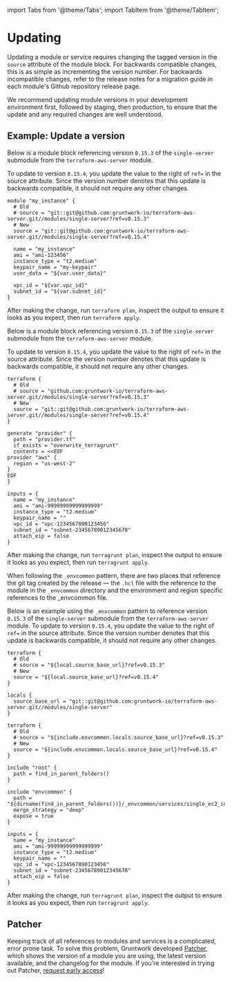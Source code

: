 import Tabs from '@theme/Tabs';
import TabItem from '@theme/TabItem';

# Updating

Updating a module or service requires changing the tagged version in the `source` attribute of the module block. For backwards compatible changes, this is as simple as incrementing the version number. For backwards incompatible changes, refer to the release notes for a migration guide in each module's Github repository release page.

We recommend updating module versions in your development environment first, followed by staging, then production, to ensure that the update and any required changes are well understood.

## Example: Update a version

<Tabs groupId="tool-choice">
<TabItem value="Terraform" label="Terraform" default>

Below is a module block referencing version `0.15.3` of the `single-server` submodule from the `terraform-aws-server` module.

To update to version `0.15.4`, you update the value to the right of `ref=` in the source attribute. Since the version number denotes that this update is backwards compatible, it should not require any other changes.

```hcl
module "my_instance" {
  # Old
  # source = "git::git@github.com:gruntwork-io/terraform-aws-server.git//modules/single-server?ref=v0.15.3"
  # New
  source = "git::git@github.com:gruntwork-io/terraform-aws-server.git//modules/single-server?ref=v0.15.4"

  name = "my_instance"
  ami = "ami-123456"
  instance_type = "t2.medium"
  keypair_name = "my-keypair"
  user_data = "${var.user_data}"

  vpc_id = "${var.vpc_id}"
  subnet_id = "${var.subnet_id}"
}
```

After making the change, run `terraform plan`, inspect the output to ensure it looks as you expect, then run `terraform apply`.
</TabItem>
<TabItem value="Terragrunt" label="Terragrunt">

Below is a module block referencing version `0.15.3` of the `single-server` submodule from the `terraform-aws-server` module.

To update to version `0.15.4`, you update the value to the right of `ref=` in the source attribute. Since the version number denotes that this update is backwards compatible, it should not require any other changes.

```hcl
terraform {
  # Old
  # source = "github.com:gruntwork-io/terraform-aws-server.git//modules/single-server?ref=v0.15.3"
  # New
  source = "git::git@github.com:gruntwork-io/terraform-aws-server.git//modules/single-server?ref=v0.15.4"
}

generate "provider" {
  path = "provider.tf"
  if_exists = "overwrite_terragrunt"
  contents = <<EOF
provider "aws" {
  region = "us-west-2"
}
EOF
}

inputs = {
  name = "my_instance"
  ami = "ami-99999999999999999"
  instance_type = "t2.medium"
  keypair_name = ""
  vpc_id = "vpc-1234567890123456"
  subnet_id = "subnet-23456789012345678"
  attach_eip = false
}
```

After making the change, run `terragrunt plan`, inspect the output to ensure it looks as you expect, then run `terragrunt apply`.

</TabItem>
<TabItem value="Terragrunt with _envcommon" label="_envcommon (Terragrunt)">

When following the `_envcommon` pattern, there are two places that reference the git tag created by the release — the `.hcl` file with the reference to the module in the `_envcommon` directory and the environment and region specific references to the _envcommon file.

Below is an example using the `_envcommon` pattern to reference version `0.15.3` of the `single-server` submodule from the `terraform-aws-server` module. To update to version `0.15.4`, you update the value to the right of `ref=` in the source attribute. Since the version number denotes that this update is backwards compatible, it should not require any other changes.

```hcl title=_envcommon/services/single_ec2_instance.hcl
terraform {
  # Old
  # source = "${local.source_base_url}?ref=v0.15.3"
  # New
  source = "${local.source_base_url}?ref=v0.15.4"
}

locals {
  source_base_url = "git::git@github.com:gruntwork-io/terraform-aws-server.git//modules/single-server"
}
```

```hcl title=/<your-environment>/<your-region>/services/single_ec2_instance/terragrunt.hcl
terraform {
  # Old
  # source = "${include.envcommon.locals.source_base_url}?ref=v0.15.3"
  # New
  source = "${include.envcommon.locals.source_base_url}?ref=v0.15.4"
}

include "root" {
  path = find_in_parent_folders()
}

include "envcommon" {
  path = "${dirname(find_in_parent_folders())}/_envcommon/services/single_ec2_instance.hcl"
  merge_strategy = "deep"
  expose = true
}

inputs = {
  name = "my_instance"
  ami = "ami-99999999999999999"
  instance_type = "t2.medium"
  keypair_name = ""
  vpc_id = "vpc-1234567890123456"
  subnet_id = "subnet-23456789012345678"
  attach_eip = false
}
```

After making the change, run `terragrunt plan`, inspect the output to ensure it looks as you expect, then run `terragrunt apply`.

</TabItem>
</Tabs>

## Patcher

Keeping track of all references to modules and services is a complicated, error prone task. To solve this problem, Gruntwork developed [Patcher](https://gruntwork.io/patcher), which shows the version of a module you are using, the latest version available, and the changelog for the module. If you're interested in trying out Patcher, [request early access](https://gruntwork.io/early-access)!


